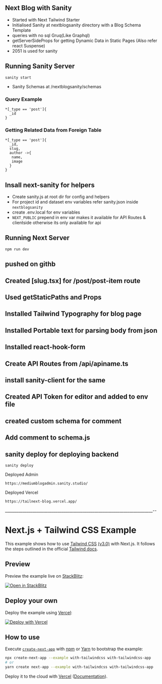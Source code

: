 ## Next Blog with Sanity 

- Started with Next Tailwind Starter 
- Initialised Sanity at nextblogsanity directory with a Blog Schema Template    
- queries with no sql Gruq(Like Graphql)
- getServerSideProps for getting Dynamic Data in Static Pages (Also refer react Suspense)
- 2051 is used for sanity 

## Running Sanity Server 
```sanity start```
- Sanity Schemas at /nextblogsanity/schemas

### Query Example 

```
*[_type == 'post']{
  _id
} 

```

### Getting Related Data from Foreign Table

```
*[_type == 'post']{
  _id,
  slug,
  author ->{
   name,
   image
  }
} 

```

## Insall next-sanity for helpers

- Create sanity.js at root dir for config and helpers
- For project id and dataset env variables refer sanity.json inside `nextblogsanity`
- create .env.local for env variables
- `NEXT_PUBLIC` prepend in env var makes it available  for API Routes & clientside otherwise its only available for api


## Running Next Server 
```npm run dev``` 


## pushed on githb


## Created [slug.tsx] for  /post/post-item route 

## Used getStaticPaths and Props 

## Installed Tailwind Typography for blog page

## Installed Portable text for parsing body from json


## Installed react-hook-form

## Create API Routes from /api/apiname.ts
## install sanity-client for the same 

## Created API Token for editor and added to env file

## created custom schema for comment 
## Add comment to schema.js 
## sanity deploy for deploying backend 
`sanity deploy`

Deployed Admin
```
https://mediumblogadmin.sanity.studio/

```

Deployed Vercel 

```
https://tailnext-blog.vercel.app/
```


____________________________________________________________________________--

# Next.js + Tailwind CSS Example

This example shows how to use [Tailwind CSS](https://tailwindcss.com/) [(v3.0)](https://tailwindcss.com/blog/tailwindcss-v3) with Next.js. It follows the steps outlined in the official [Tailwind docs](https://tailwindcss.com/docs/guides/nextjs).

## Preview

Preview the example live on [StackBlitz](http://stackblitz.com/):

[![Open in StackBlitz](https://developer.stackblitz.com/img/open_in_stackblitz.svg)](https://stackblitz.com/github/vercel/next.js/tree/canary/examples/with-tailwindcss)

## Deploy your own

Deploy the example using [Vercel](https://vercel.com?utm_source=github&utm_medium=readme&utm_campaign=next-example):

[![Deploy with Vercel](https://vercel.com/button)](https://vercel.com/new/git/external?repository-url=https://github.com/vercel/next.js/tree/canary/examples/with-tailwindcss&project-name=with-tailwindcss&repository-name=with-tailwindcss)

## How to use

Execute [`create-next-app`](https://github.com/vercel/next.js/tree/canary/packages/create-next-app) with [npm](https://docs.npmjs.com/cli/init) or [Yarn](https://yarnpkg.com/lang/en/docs/cli/create/) to bootstrap the example:

```bash
npx create-next-app --example with-tailwindcss with-tailwindcss-app
# or
yarn create next-app --example with-tailwindcss with-tailwindcss-app
```

Deploy it to the cloud with [Vercel](https://vercel.com/new?utm_source=github&utm_medium=readme&utm_campaign=next-example) ([Documentation](https://nextjs.org/docs/deployment)).
